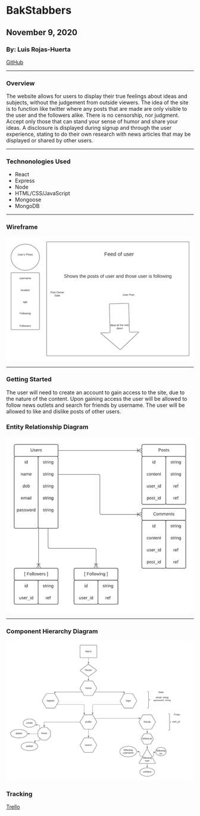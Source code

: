 # BakStabbers

## November 9, 2020

### By: Luis Rojas-Huerta

[GitHub](https://github.com/lrojash)
***
<!--  makes line break *** -->
### Overview

The website allows for users to display their true feelings about ideas and subjects, without the judgement from outside viewers. The idea of the site is to function like twitter where any posts that are made are only visible to the user and the followers alike. There is no censorship, nor judgment. Accept only those that can stand your sense of humor and share your ideas. A disclosure is displayed during signup and through the user experience, stating to do their own research with news articles that may be displayed or shared by other users. 

***
### Technonologies Used
<!--  unorder llist * -->
* React
* Express
* Node
* HTML/CSS/JavaScript
* Mongoose
* MongoDB

***

<!-- diagram the shows relationships between models entity relationship diagram -->
### Wireframe
![wireframe](./images_readme/frontpagewireframe.png)

***
### Getting Started

The user will need to create an account to gain access to the site, due to the nature of the content. Upon gaining access the user will be allowed to follow news outlets and search for friends by username. The user will be allowed to like and dislike posts of other users.
### Entity Relationship Diagram
![EDR](./images_readme/EDR.png)
***

### Component Hierarchy Diagram
![CHD](./images_readme/components.png)

### Tracking
[Trello](https://trello.com/b/VO6MigFu/bakstabbers)

<!-- ***  -->
<!-- ### Screenshots
{} -->
<!-- *** -->
<!-- ### Future updates/ post mvp/ planned imporvements / stretch goals -->
<!-- ~~text~~ strike through -->
<!-- *** -->
<!-- ### Credits
all things that were not self created
* background image:
* CSS Library: []
* Api -->


